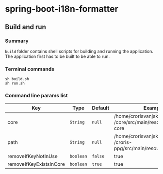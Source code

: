 # spring-boot-i18n-formatter

## Build and run

### Summary
`build` folder contains shell scripts for building and running the application.
The application first has to be built to be able to run.

### Terminal commands
```shell
sh build.sh
sh run.sh
```

### Command line params list
| Key                     | Type      | Default | Example                                                                  | Required           |
|-------------------------|-----------|---------|--------------------------------------------------------------------------|--------------------|
| core                    | `String`  | `null`  | /home/crorisvanjski4/Desktop/dev<br/>/core/src/main/resources/i18n-core  | :heavy_check_mark: |
| path                    | `String`  | `null`  | /home/crorisvanjski4/Desktop/dev<br/>/croris-ppg/src/main/resources/i18n | :heavy_check_mark: |
| removeIfKeyNotInUse     | `boolean` | `false` | true                                                                     | :x:                |
| removeIfKeyExistsInCore | `boolean` | `true`  | true                                                                     | :x:                |